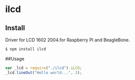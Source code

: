 # ilcd

## Install
Driver for LCD 1602 2004.for Raspberry Pi and BeagleBone.

````bash
$ npm install ilcd
````
##Usage
````javascript
var _lcd = require("./ilcd").iLCD;
_lcd.lineOut("Hello world...", 2);
````
